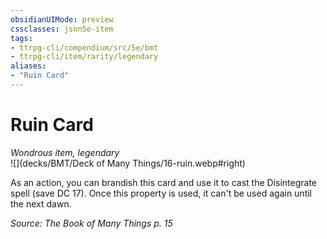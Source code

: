 ```yaml
---
obsidianUIMode: preview
cssclasses: json5e-item
tags:
- ttrpg-cli/compendium/src/5e/bmt
- ttrpg-cli/item/rarity/legendary
aliases: 
- "Ruin Card"
---
```

# Ruin Card
*Wondrous item, legendary*  
![](decks/BMT/Deck of Many Things/16-ruin.webp#right)  


As an action, you can brandish this card and use it to cast the Disintegrate spell (save DC 17). Once this property is used, it can't be used again until the next dawn.

*Source: The Book of Many Things p. 15*